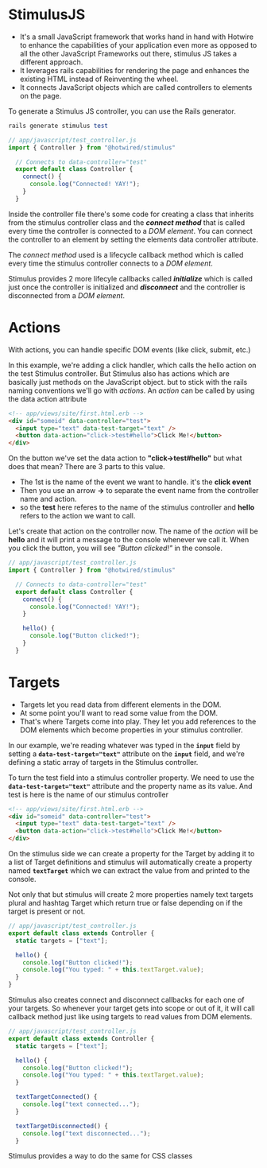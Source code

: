 # StimulusJS
- It's a small JavaScript framework that works hand in hand with Hotwire to enhance the capabilities of your application even more as opposed to all the other JavaScript Frameworks out there, stimulus JS takes a different approach.
- It leverages rails capabilities for rendering the page and enhances the existing HTML instead of Reinventing the wheel.
- It connects JavaScript objects which are called controllers to elements on the page.

To generate a Stimulus JS controller, you can use the Rails generator.
```ruby
rails generate stimulus test
```
```javascript
// app/javascript/test_controller.js
import { Controller } from "@hotwired/stimulus"

  // Connects to data-controller="test"
  export default class Controller {
    connect() {
      console.log("Connected! YAY!");
    }
  }
```
Inside the controller file there's some code for creating a class that inherits from the stimulus controller class and the _**connect method**_ that is called every time the controller is connected to a _DOM element_. You can connect the controller to an element by setting the elements data controller attribute.

The _connect method_ used is a lifecycle callback method which is called every time the stimulus controller connects to a _DOM element_.

Stimulus provides 2 more lifecyle callbacks called _**initialize**_ which is called just once the controller is initialized and _**disconnect**_ and the controller is disconnected from a _DOM element_.

# Actions
With actions, you can handle specific DOM events (like click, submit, etc.)

In this example, we're adding a click handler, which calls the hello action on the test Stimulus controller.
But Stimulus also has actions which are basically just methods on the JavaScript object. but to stick with the rails naming conventions we'll go with _actions_. An _action_ can be called by using the data action attribute
```html
<!-- app/views/site/first.html.erb -->
<div id="someid" data-controller="test">
  <input type="text" data-test-target="text" />
  <button data-action="click->test#hello">Click Me!</button>
</div>
```
On the button we've set the data action to **"click->test#hello"** but what does that mean? There are 3 parts to this value.
- The 1st is the name of the event we want to handle. it's the **click event**
- Then you use an arrow **->** to separate the event name from the controller name and action.
- so the **test** here referes to the name of the stimulus controller and **hello** refers to the action we want to call.

Let's create that action on the controller now. The name of the _action_ will be **hello** and it will print a message to the console whenever we call it. When you click the button, you will see _"Button clicked!"_ in the console.
```javascript
// app/javascript/test_controller.js
import { Controller } from "@hotwired/stimulus"

  // Connects to data-controller="test"
  export default class Controller {
    connect() {
      console.log("Connected! YAY!");
    }

    hello() {
      console.log("Button clicked!");
    }
  }
```
# Targets
- Targets let you read data from different elements in the DOM.
- At some point you'll want to read some value from the DOM.
- That's where Targets come into play. They let you add references to the DOM elements which become properties in your stimulus controller.

In our example, we're reading whatever was typed in the **```input```** field by setting a **```data-test-target="text"```** attribute on the **```input```** field, and we're defining a static array of targets in the Stimulus controller.

To turn the test field into a stimulus controller property. We need to use the **```data-test-target="text"```** attribute and the property name as its value. And test is here is the name of our stimulus controller
```html
<!-- app/views/site/first.html.erb -->
<div id="someid" data-controller="test">
  <input type="text" data-test-target="text" />
  <button data-action="click->test#hello">Click Me!</button>
</div>
```
On the stimulus side we can create a property for the Target by adding it to a list of Target definitions and stimulus will automatically create a property named **```textTarget```** which we can extract the value from and printed to the console.

Not only that but stimulus will create 2 more properties namely text targets plural and hashtag Target which return true or false depending on if the target is present or not.
```javascript
// app/javascript/test_controller.js
export default class extends Controller {
  static targets = ["text"];

  hello() {
    console.log("Button clicked!");
    console.log("You typed: " + this.textTarget.value);
  }
}
```
Stimulus also creates connect and disconnect callbacks for each one of your targets. So whenever your target gets into scope or out of it, it will call callback method just like using targets to read values from DOM elements.
```javascript
// app/javascript/test_controller.js
export default class extends Controller {
  static targets = ["text"];

  hello() {
    console.log("Button clicked!");
    console.log("You typed: " + this.textTarget.value);
  }

  textTargetConnected() {
    console.log("text connected...");
  }

  textTargetDisconnected() {
    console.log("text disconnected...");
  }
```
Stimulus provides a way to do the same for CSS classes
